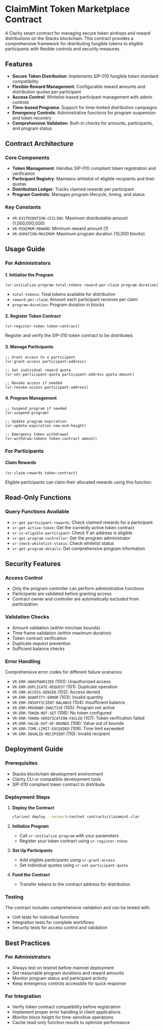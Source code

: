 # ClaimMint Token Marketplace Contract

A Clarity smart contract for managing secure token airdrops and reward distributions on the Stacks blockchain. This contract provides a comprehensive framework for distributing fungible tokens to eligible participants with flexible controls and security measures.

## Features

- **Secure Token Distribution**: Implements SIP-010 fungible token standard compatibility
- **Flexible Reward Management**: Configurable reward amounts and distribution quotas per participant
- **Access Control**: Whitelist-based participant management with admin controls
- **Time-based Programs**: Support for time-limited distribution campaigns
- **Emergency Controls**: Administrative functions for program suspension and token recovery
- **Comprehensive Validation**: Built-in checks for amounts, participants, and program status

## Contract Architecture

### Core Components

- **Token Management**: Handles SIP-010 compliant token registration and verification
- **Participant Registry**: Maintains whitelist of eligible recipients and their quotas
- **Distribution Ledger**: Tracks claimed rewards per participant
- **Program Controls**: Manages program lifecycle, timing, and status

### Key Constants

- `VR-DISTRIBUTION-CEILING`: Maximum distributable amount (1,000,000,000)
- `VR-MINIMUM-REWARD`: Minimum reward amount (1)
- `VR-DURATION-MAXIMUM`: Maximum program duration (10,000 blocks)

## Usage Guide

### For Administrators

#### 1. Initialize the Program
```clarity
(vr-initialize-program total-tokens reward-per-claim program-duration)
```
- `total-tokens`: Total tokens available for distribution
- `reward-per-claim`: Amount each participant receives per claim
- `program-duration`: Program duration in blocks

#### 2. Register Token Contract
```clarity
(vr-register-token token-contract)
```
Register and verify the SIP-010 token contract to be distributed.

#### 3. Manage Participants
```clarity
;; Grant access to a participant
(vr-grant-access participant-address)

;; Set individual reward quota
(vr-set-participant-quota participant-address quota-amount)

;; Revoke access if needed
(vr-revoke-access participant-address)
```

#### 4. Program Management
```clarity
;; Suspend program if needed
(vr-suspend-program)

;; Update program expiration
(vr-update-expiration new-end-height)

;; Emergency token withdrawal
(vr-withdraw-tokens token-contract amount)
```

### For Participants

#### Claim Rewards
```clarity
(vr-claim-rewards token-contract)
```
Eligible participants can claim their allocated rewards using this function.

## Read-Only Functions

### Query Functions Available

- `vr-get-participant-rewards`: Check claimed rewards for a participant
- `vr-get-active-token`: Get the currently active token contract
- `vr-is-eligible-participant`: Check if an address is eligible
- `vr-get-program-controller`: Get the program administrator
- `vr-check-whitelist-status`: Check whitelist status
- `vr-get-program-details`: Get comprehensive program information

## Security Features

### Access Control
- Only the program controller can perform administrative functions
- Participants are validated before granting access
- Contract owner and controller are automatically excluded from participation

### Validation Checks
- Amount validation (within min/max bounds)
- Time frame validation (within maximum duration)
- Token contract verification
- Duplicate request prevention
- Sufficient balance checks

### Error Handling
Comprehensive error codes for different failure scenarios:
- `VR-ERR-UNAUTHORIZED` (100): Unauthorized access
- `VR-ERR-DUPLICATE-REQUEST` (101): Duplicate operation
- `VR-ERR-ACCESS-DENIED` (102): Access denied
- `VR-ERR-QUANTITY-ERROR` (103): Invalid quantity
- `VR-ERR-INSUFFICIENT-BALANCE` (104): Insufficient balance
- `VR-ERR-PROGRAM-INACTIVE` (105): Program not active
- `VR-ERR-TOKEN-NOT-SET` (106): No token configured
- `VR-ERR-TOKEN-VERIFICATION-FAILED` (107): Token verification failed
- `VR-ERR-VALUE-OUT-OF-BOUNDS` (108): Value out of bounds
- `VR-ERR-TIME-LIMIT-EXCEEDED` (109): Time limit exceeded
- `VR-ERR-INVALID-RECIPIENT` (110): Invalid recipient

## Deployment Guide

### Prerequisites
- Stacks blockchain development environment
- Clarity CLI or compatible development tools
- SIP-010 compliant token contract to distribute

### Deployment Steps

1. **Deploy the Contract**
   ```bash
   clarinet deploy --network=testnet contracts/claimmint.clar
   ```

2. **Initialize Program**
   - Call `vr-initialize-program` with your parameters
   - Register your token contract using `vr-register-token`

3. **Set Up Participants**
   - Add eligible participants using `vr-grant-access`
   - Set individual quotas using `vr-set-participant-quota`

4. **Fund the Contract**
   - Transfer tokens to the contract address for distribution

### Testing

The contract includes comprehensive validation and can be tested with:
- Unit tests for individual functions
- Integration tests for complete workflows
- Security tests for access control and validation

## Best Practices

### For Administrators
- Always test on testnet before mainnet deployment
- Set reasonable program durations and reward amounts
- Monitor program status and participant activity
- Keep emergency controls accessible for quick response

### For Integration
- Verify token contract compatibility before registration
- Implement proper error handling in client applications
- Monitor block height for time-sensitive operations
- Cache read-only function results to optimize performance

